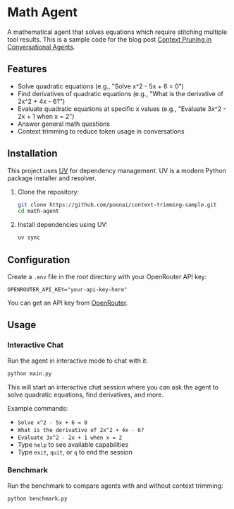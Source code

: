 # Math Agent

A mathematical agent that solves equations which require stitching multiple tool results. This is a sample code for the blog post [Context Pruning in Conversational Agents](https://poonai.xyz/posts/context-pruning-in-conversational-agent/).

## Features

- Solve quadratic equations (e.g., "Solve x^2 - 5x + 6 = 0")
- Find derivatives of quadratic equations (e.g., "What is the derivative of 2x^2 + 4x - 6?")
- Evaluate quadratic equations at specific x values (e.g., "Evaluate 3x^2 - 2x + 1 when x = 2")
- Answer general math questions
- Context trimming to reduce token usage in conversations

## Installation

This project uses [UV](https://github.com/astral-sh/uv) for dependency management. UV is a modern Python package installer and resolver.

1. Clone the repository:
   ```bash
   git clone https://github.com/poonai/context-trimming-sample.git
   cd math-agent
   ```

2. Install dependencies using UV:
   ```bash
   uv sync
   ```

## Configuration

Create a `.env` file in the root directory with your OpenRouter API key:

```
OPENROUTER_API_KEY="your-api-key-here"
```

You can get an API key from [OpenRouter](https://openrouter.ai/).

## Usage

### Interactive Chat

Run the agent in interactive mode to chat with it:

```bash
python main.py
```

This will start an interactive chat session where you can ask the agent to solve quadratic equations, find derivatives, and more.

Example commands:
- `Solve x^2 - 5x + 6 = 0`
- `What is the derivative of 2x^2 + 4x - 6?`
- `Evaluate 3x^2 - 2x + 1 when x = 2`
- Type `help` to see available capabilities
- Type `exit`, `quit`, or `q` to end the session

### Benchmark

Run the benchmark to compare agents with and without context trimming:

```bash
python benchmark.py
```